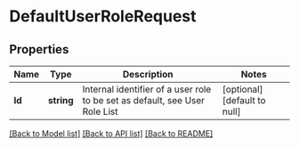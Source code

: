 # DefaultUserRoleRequest

## Properties
Name | Type | Description | Notes
------------ | ------------- | ------------- | -------------
**Id** | **string** | Internal identifier of a user role to be set as default, see User Role List | [optional] [default to null]

[[Back to Model list]](../README.md#documentation-for-models) [[Back to API list]](../README.md#documentation-for-api-endpoints) [[Back to README]](../README.md)



